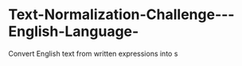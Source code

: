 # Text-Normalization-Challenge---English-Language-
Convert English text from written expressions into s
